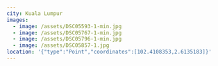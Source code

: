 ```yaml
---
city: Kuala Lumpur
images:
  - image: /assets/DSC05593-1-min.jpg
  - image: /assets/DSC05767-1-min.jpg
  - image: /assets/DSC05796-1-min.jpg
  - image: /assets/DSC05857-1.jpg
location: '{"type":"Point","coordinates":[102.4108353,2.6135183]}'
---
```


